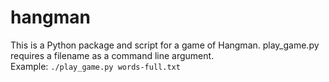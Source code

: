 # hangman

This is a Python package and script for a game of Hangman. 
play_game.py requires a filename as a command line argument.  
Example:
```./play_game.py words-full.txt```
